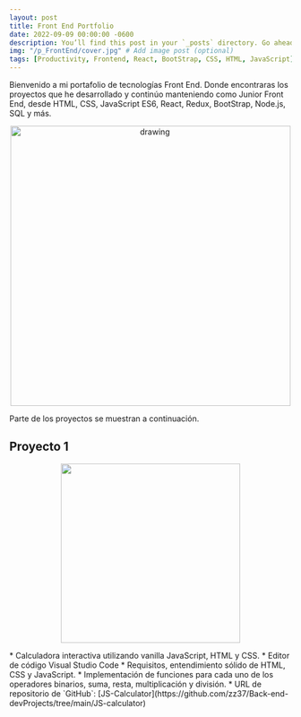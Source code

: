 ```yaml
---
layout: post
title: Front End Portfolio
date: 2022-09-09 00:00:00 -0600
description: You’ll find this post in your `_posts` directory. Go ahead and edit it and re-build the site to see your changes. # Add post description (optional)
img: "/p_FrontEnd/cover.jpg" # Add image post (optional)
tags: [Productivity, Frontend, React, BootStrap, CSS, HTML, JavaScript] # add tag
---
```


Bienvenido a mi portafolio de tecnologías Front End. Donde encontraras los proyectos que he desarrollado y continúo manteniendo como Junior Front End, desde HTML, CSS, JavaScript ES6, React, Redux, BootStrap, Node.js, SQL y más.

<p align="center">
    <img src="{{site.baseurl}}/assets/img/p_FrontEnd/1.png" alt="drawing" style="width:500px;"/>
</p>


Parte de los proyectos se muestran a continuación. 

## Proyecto 1
<p align="center">
    <img align="center" src="{{site.baseurl}}/assets/img/p_FrontEnd/2.png"  style="width: 320px;"  />
</p>
* Calculadora interactiva utilizando vanilla JavaScript, HTML y CSS.
* Editor de código Visual Studio Code
* Requisitos, entendimiento sólido de HTML, CSS y JavaScript.
* Implementación de funciones para cada uno de los operadores binarios, suma, resta, multiplicación y división.
* URL de repositorio de `GitHub`: [JS-Calculator](https://github.com/zz37/Back-end-devProjects/tree/main/JS-calculator)



